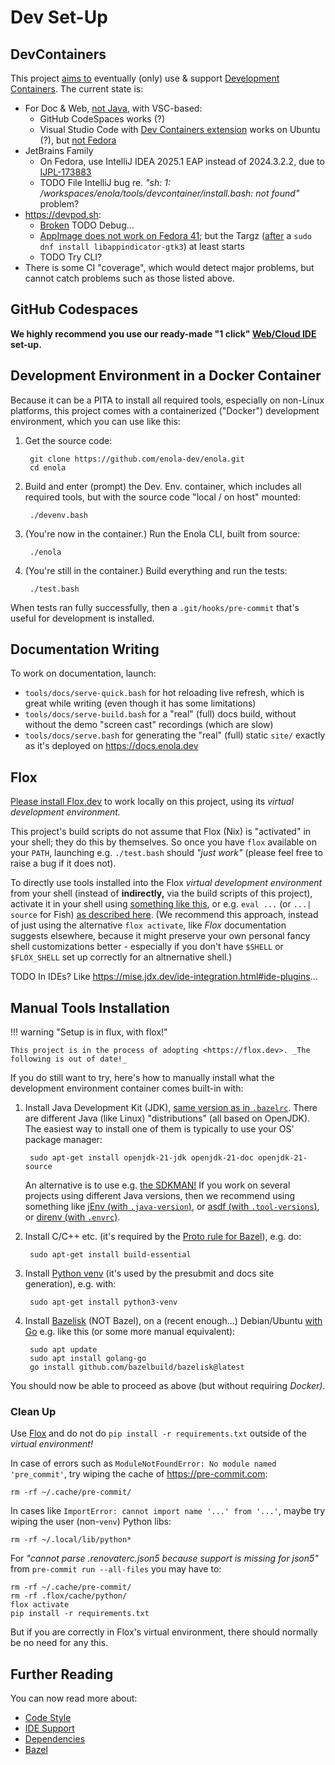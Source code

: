 <!--
    SPDX-License-Identifier: Apache-2.0

    Copyright 2023-2025 The Enola <https://enola.dev> Authors

    Licensed under the Apache License, Version 2.0 (the "License");
    you may not use this file except in compliance with the License.
    You may obtain a copy of the License at

        https://www.apache.org/licenses/LICENSE-2.0

    Unless required by applicable law or agreed to in writing, software
    distributed under the License is distributed on an "AS IS" BASIS,
    WITHOUT WARRANTIES OR CONDITIONS OF ANY KIND, either express or implied.
    See the License for the specific language governing permissions and
    limitations under the License.
-->

# Dev Set-Up

## DevContainers

This project [aims to](https://github.com/enola-dev/enola/issues/180) eventually (only) use & support [Development Containers](https://containers.dev/). The current state is:

* For Doc & Web, [not Java](https://github.com/salesforce/bazel-vscode-java/issues/114), with VSC-based:
  * GitHub CodeSpaces works (?)
  * Visual Studio Code with [Dev Containers extension](https://marketplace.visualstudio.com/items?itemName=ms-vscode-remote.remote-containers) works on Ubuntu (?), but [not Fedora](https://github.com/microsoft/vscode-remote-release/issues/10681)
* JetBrains Family
  * On Fedora, use IntelliJ IDEA 2025.1 EAP instead of 2024.3.2.2, due to [IJPL-173883](https://youtrack.jetbrains.com/issue/IJPL-173883)
  * TODO File IntelliJ bug re. _"sh: 1: /workspaces/enola/tools/devcontainer/install.bash: not found"_ problem?
* https://devpod.sh:
  * [Broken](https://github.com/enola-dev/enola/issues/1038) TODO Debug...
  * [AppImage does not work on Fedora 41](https://github.com/loft-sh/devpod/issues/1410); but the Targz ([after](https://github.com/loft-sh/devpod/pull/1618) a `sudo dnf install libappindicator-gtk3`) at least starts
  * TODO Try CLI?
* There is some CI "coverage", which would detect major problems, but cannot catch problems such as those listed above.

## GitHub Codespaces

**We highly recommend you use our ready-made "1 click" [Web/Cloud IDE](ide.md) set-up.**

## Development Environment in a Docker Container

Because it can be a PITA to install all required tools, especially on non-Linux platforms,
this project comes with a containerized ("Docker") development environment, which you can use like this:

1. Get the source code:

        git clone https://github.com/enola-dev/enola.git
        cd enola

1. Build and enter (prompt) the Dev. Env. container, which includes all required tools, but with the source code "local / on host" mounted:

        ./devenv.bash

1. (You're now in the container.) Run the Enola CLI, built from source:

        ./enola

1. (You're still in the container.) Build everything and run the tests:

        ./test.bash

When tests ran fully successfully, then a `.git/hooks/pre-commit` that's useful for development is installed.

## Documentation Writing

To work on documentation, launch:

* `tools/docs/serve-quick.bash` for hot reloading live refresh, which is great while writing (even though it has some limitations)
* `tools/docs/serve-build.bash` for a  "real" (full) docs build, without without the demo "screen cast" recordings (which are slow)
* `tools/docs/serve.bash` for generating the "real" (full) static `site/` exactly as it's deployed on <https://docs.enola.dev>

## Flox

[Please install Flox.dev](https://flox.dev/docs/install-flox) to work locally on this project, using its _virtual development environment._

This project's build scripts do not assume that Flox (Nix) is "activated" in your shell; they do this by themselves.
So once you have `flox` available on your `PATH`, launching e.g. `./test.bash` should _"just work"_ (please feel free to raise a bug if it does not).

To directly use tools installed into the Flox _virtual development environment_ from your shell (instead of **indirectly,** via the build scripts of this project), activate it in your shell using [something like this](https://github.com/vorburger/vorburger-dotfiles-bin-etc/blob/main/dotfiles/fish/functions/flox.fish), or e.g. `eval ...` (or `...| source` for Fish) [as described here](https://flox.dev/docs/tutorials/default-environment/#initial-setup). (We recommend this approach, instead of just using the alternative `flox activate`, like _Flox_ documentation suggests elsewhere, because it might preserve your own personal fancy shell customizations better - especially if you don't have `$SHELL` or `$FLOX_SHELL` set up correctly for an altnernative shell.)

TODO In IDEs? Like https://mise.jdx.dev/ide-integration.html#ide-plugins...

## Manual Tools Installation

!!! warning "Setup is in flux, with flox!"

    This project is in the process of adopting <https://flox.dev>. _The following is out of date!_

If you do still want to try, here's how to manually install what the development environment container comes built-in with:

1. Install Java Development Kit (JDK), [same version as in `.bazelrc`](//.bazelrc).
   There are different Java (like Linux) "distributions" (all based on OpenJDK).
   The easiest way to install one of them is typically to use your OS' package manager:

        sudo apt-get install openjdk-21-jdk openjdk-21-doc openjdk-21-source

   An alternative is to use e.g. [the SDKMAN!](https://sdkman.io)
   If you work on several projects using different Java versions,
   then we recommend using something like
   [jEnv (with `.java-version`)](https://www.jenv.be), or
   [asdf (with `.tool-versions`)](https://asdf-vm.com), or
   [direnv (with `.envrc`)](https://direnv.net).

1. Install C/C++ etc. (it's required by the
   [Proto rule for Bazel](https://github.com/bazelbuild/rules_proto)), e.g. do:

        sudo apt-get install build-essential

1. Install [Python venv](https://docs.python.org/3/library/venv.html)
   (it's used by the presubmit and docs site generation), e.g. with:

        sudo apt-get install python3-venv

1. Install [Bazelisk](https://github.com/bazelbuild/bazelisk) (NOT Bazel),
   on a (recent enough...) Debian/Ubuntu [with Go](https://go.dev/doc/install)
   e.g. like this (or some more manual equivalent):

        sudo apt update
        sudo apt install golang-go
        go install github.com/bazelbuild/bazelisk@latest

You should now be able to proceed as above (but without requiring _Docker)._

### Clean Up

Use [Flox](#flox) and do not do `pip install -r requirements.txt` outside of the _virtual environment!_

In case of errors such as `ModuleNotFoundError: No module named 'pre_commit'`, try wiping the cache of https://pre-commit.com:

    rm -rf ~/.cache/pre-commit/

In cases like `ImportError: cannot import name '...' from '...'`, maybe try wiping the user (non-`venv`) Python libs:

    rm -rf ~/.local/lib/python*

For _"cannot parse .renovaterc.json5 because support is missing for json5"_ from `pre-commit run --all-files` you may have to:

    rm -rf ~/.cache/pre-commit/
    rm -rf .flox/cache/python/
    flox activate
    pip install -r requirements.txt

But if you are correctly in Flox's virtual environment, there should normally be no need for any this.

## Further Reading

You can now read more about:

* [Code Style](style.md)
* [IDE Support](ide.md)
* [Dependencies](dependencies.md)
* [Bazel](bazel.md)
